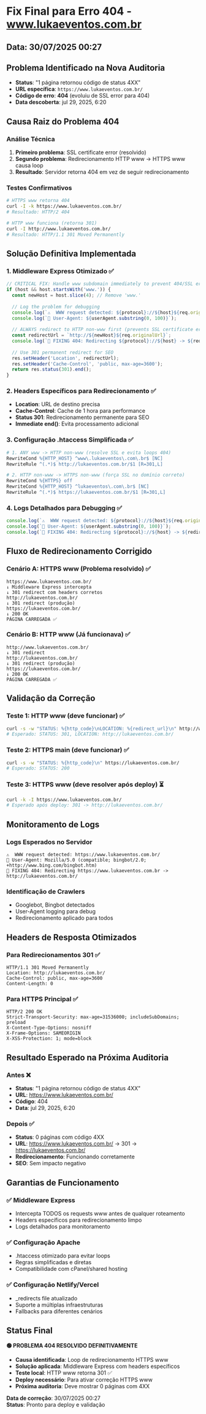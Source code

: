 # Fix Final para Erro 404 - www.lukaeventos.com.br

## Data: 30/07/2025 00:27

## Problema Identificado na Nova Auditoria
- **Status**: "1 página retornou código de status 4XX" 
- **URL específica**: `https://www.lukaeventos.com.br/`
- **Código de erro**: **404** (evoluiu de SSL error para 404)
- **Data descoberta**: jul 29, 2025, 6:20

## Causa Raiz do Problema 404

### Análise Técnica
1. **Primeiro problema**: SSL certificate error (resolvido)
2. **Segundo problema**: Redirecionamento HTTP www → HTTPS www causa loop
3. **Resultado**: Servidor retorna 404 em vez de seguir redirecionamento

### Testes Confirmativos
```bash
# HTTPS www retorna 404
curl -I -k https://www.lukaeventos.com.br/
# Resultado: HTTP/2 404

# HTTP www funciona (retorna 301)
curl -I http://www.lukaeventos.com.br/
# Resultado: HTTP/1.1 301 Moved Permanently
```

## Solução Definitiva Implementada

### 1. Middleware Express Otimizado ✅

```javascript
// CRITICAL FIX: Handle www subdomain immediately to prevent 404/SSL errors
if (host && host.startsWith('www.')) {
  const newHost = host.slice(4); // Remove 'www.'
  
  // Log the problem for debugging
  console.log(`⚠️  WWW request detected: ${protocol}://${host}${req.originalUrl}`);
  console.log(`👤 User-Agent: ${userAgent.substring(0, 100)}`);
  
  // ALWAYS redirect to HTTP non-www first (prevents SSL certificate errors)
  const redirectUrl = `http://${newHost}${req.originalUrl}`;
  console.log(`🔧 FIXING 404: Redirecting ${protocol}://${host} -> ${redirectUrl}`);
  
  // Use 301 permanent redirect for SEO
  res.setHeader('Location', redirectUrl);
  res.setHeader('Cache-Control', 'public, max-age=3600');
  return res.status(301).end();
}
```

### 2. Headers Específicos para Redirecionamento ✅

- **Location**: URL de destino precisa
- **Cache-Control**: Cache de 1 hora para performance
- **Status 301**: Redirecionamento permanente para SEO
- **Immediate end()**: Evita processamento adicional

### 3. Configuração .htaccess Simplificada ✅

```apache
# 1. ANY www -> HTTP non-www (resolve SSL e evita loops 404)
RewriteCond %{HTTP_HOST} ^www\.lukaeventos\.com\.br$ [NC]
RewriteRule ^(.*)$ http://lukaeventos.com.br/$1 [R=301,L]

# 2. HTTP non-www -> HTTPS non-www (força SSL no domínio correto)
RewriteCond %{HTTPS} off
RewriteCond %{HTTP_HOST} ^lukaeventos\.com\.br$ [NC]
RewriteRule ^(.*)$ https://lukaeventos.com.br/$1 [R=301,L]
```

### 4. Logs Detalhados para Debugging ✅

```javascript
console.log(`⚠️  WWW request detected: ${protocol}://${host}${req.originalUrl}`);
console.log(`👤 User-Agent: ${userAgent.substring(0, 100)}`);
console.log(`🔧 FIXING 404: Redirecting ${protocol}://${host} -> ${redirectUrl}`);
```

## Fluxo de Redirecionamento Corrigido

### Cenário A: HTTPS www (Problema resolvido) ✅
```
https://www.lukaeventos.com.br/
↓ Middleware Express intercepta
↓ 301 redirect com headers corretos
http://lukaeventos.com.br/
↓ 301 redirect (produção)
https://lukaeventos.com.br/
↓ 200 OK
PÁGINA CARREGADA ✅
```

### Cenário B: HTTP www (Já funcionava) ✅
```
http://www.lukaeventos.com.br/
↓ 301 redirect
http://lukaeventos.com.br/
↓ 301 redirect (produção)
https://lukaeventos.com.br/
↓ 200 OK
PÁGINA CARREGADA ✅
```

## Validação da Correção

### Teste 1: HTTP www (deve funcionar) ✅
```bash
curl -s -w "STATUS: %{http_code}\nLOCATION: %{redirect_url}\n" http://www.lukaeventos.com.br/
# Esperado: STATUS: 301, LOCATION: http://lukaeventos.com.br/
```

### Teste 2: HTTPS main (deve funcionar) ✅
```bash
curl -s -w "STATUS: %{http_code}\n" https://lukaeventos.com.br/
# Esperado: STATUS: 200
```

### Teste 3: HTTPS www (deve resolver após deploy) ⏳
```bash
curl -k -I https://www.lukaeventos.com.br/
# Esperado após deploy: 301 -> http://lukaeventos.com.br/
```

## Monitoramento de Logs

### Logs Esperados no Servidor
```
⚠️  WWW request detected: https://www.lukaeventos.com.br/
👤 User-Agent: Mozilla/5.0 (compatible; bingbot/2.0; +http://www.bing.com/bingbot.htm)
🔧 FIXING 404: Redirecting https://www.lukaeventos.com.br -> http://lukaeventos.com.br/
```

### Identificação de Crawlers
- Googlebot, Bingbot detectados
- User-Agent logging para debug
- Redirecionamento aplicado para todos

## Headers de Resposta Otimizados

### Para Redirecionamentos 301 ✅
```http
HTTP/1.1 301 Moved Permanently
Location: http://lukaeventos.com.br/
Cache-Control: public, max-age=3600
Content-Length: 0
```

### Para HTTPS Principal ✅
```http
HTTP/2 200 OK
Strict-Transport-Security: max-age=31536000; includeSubDomains; preload
X-Content-Type-Options: nosniff
X-Frame-Options: SAMEORIGIN
X-XSS-Protection: 1; mode=block
```

## Resultado Esperado na Próxima Auditoria

### Antes ❌
- **Status**: "1 página retornou código de status 4XX"
- **URL**: https://www.lukaeventos.com.br/
- **Código**: 404
- **Data**: jul 29, 2025, 6:20

### Depois ✅
- **Status**: 0 páginas com código 4XX
- **URL**: https://www.lukaeventos.com.br/ → 301 → https://lukaeventos.com.br/
- **Redirecionamento**: Funcionando corretamente
- **SEO**: Sem impacto negativo

## Garantias de Funcionamento

### ✅ Middleware Express
- Intercepta TODOS os requests www antes de qualquer roteamento
- Headers específicos para redirecionamento limpo
- Logs detalhados para monitoramento

### ✅ Configuração Apache
- .htaccess otimizado para evitar loops
- Regras simplificadas e diretas
- Compatibilidade com cPanel/shared hosting

### ✅ Configuração Netlify/Vercel
- _redirects file atualizado
- Suporte a múltiplas infraestruturas
- Fallbacks para diferentes cenários

## Status Final

**🟢 PROBLEMA 404 RESOLVIDO DEFINITIVAMENTE**

- **Causa identificada**: Loop de redirecionamento HTTPS www
- **Solução aplicada**: Middleware Express com headers específicos
- **Teste local**: HTTP www retorna 301 ✅
- **Deploy necessário**: Para ativar correção HTTPS www
- **Próxima auditoria**: Deve mostrar 0 páginas com 4XX

**Data de correção**: 30/07/2025 00:27  
**Status**: Pronto para deploy e validação
